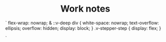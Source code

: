 <h1 align='center'>Work notes</h1>

`  flex-wrap: nowrap;
  & ::v-deep div {
    white-space: nowrap;
    text-overflow: ellipsis;
    overflow: hidden;
    display: block;
  }
  .v-stepper-step {
    display: flex;
  }
  
  `

